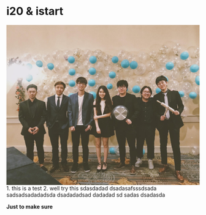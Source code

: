 # i20 & istart

<p><img src="../.gitbook/assets/ep.jpg" align="left">
  1. this is a test
  2. well try this
  sdasdadad
  dsadasafsssdsada
  sadsadsadadadsda
  dsadadadsad
  dadadad
  sd
  sadas
  dsadasda
</p>

**Just to make sure**


